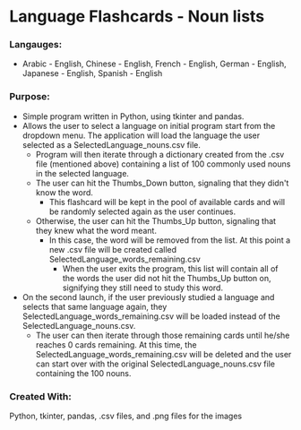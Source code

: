 # Language Flashcards - Noun lists
### Langauges:
* Arabic - English, Chinese - English, French - English, German - English, Japanese - English, Spanish - English
### Purpose:
* Simple program written in Python, using tkinter and pandas.
* Allows the user to select a language on initial program start from the dropdown menu. The application will load the language the user selected as a SelectedLanguage_nouns.csv file.
    * Program will then iterate through a dictionary created from the .csv file (mentioned above) containing a list of 100 commonly used nouns in the selected language.
    * The user can hit the Thumbs_Down button, signaling that they didn't know the word.
        * This flashcard will be kept in the pool of available cards and will be randomly selected again as the user continues.
    * Otherwise, the user can hit the Thumbs_Up button, signaling that they knew what the word meant.
        * In this case, the word will be removed from the list. At this point a new .csv file will be created called SelectedLanguage_words_remaining.csv
            * When the user exits the program, this list will contain all of the words the user did not hit the Thumbs_Up button on, signifying they still need to study this word.
* On the second launch, if the user previously studied a language and selects that same language again, they SelectedLanguage_words_remaining.csv will be loaded instead of the SelectedLanguage_nouns.csv.
    * The user can then iterate through those remaining cards until he/she reaches 0 cards remaining. At this time, the SelectedLanguage_words_remaining.csv will be deleted and the user can start over with the original SelectedLanguage_nouns.csv file containing the 100 nouns.

### Created With:
Python, tkinter, pandas, .csv files, and .png files for the images
